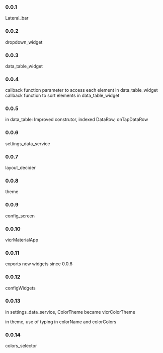 ### 0.0.1
Lateral_bar

### 0.0.2
dropdown_widget


### 0.0.3
data_table_widget

### 0.0.4
callback function parameter to access each element in data_table_widget
callback function to sort elements in data_table_widget

### 0.0.5
in data_table:
Improved construtor, indexed DataRow, onTapDataRow

### 0.0.6
settings_data_service

### 0.0.7
layout_decider

### 0.0.8
theme

### 0.0.9
config_screen

### 0.0.10
vicrMaterialApp

### 0.0.11
exports new widgets since 0.0.6

### 0.0.12
configWidgets

### 0.0.13
in settings_data_service, ColorTheme became vicrColorTheme

in theme, use of typing in colorName and colorColors

### 0.0.14
colors_selector